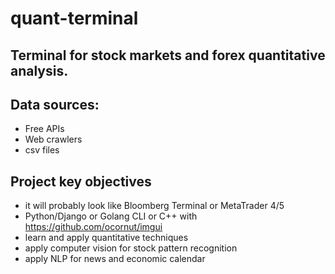 # quant-terminal

## Terminal for stock markets and forex quantitative analysis.

## Data sources:

* Free APIs 
* Web crawlers
* csv files

## Project key objectives
* it will probably look like Bloomberg Terminal or MetaTrader 4/5
* Python/Django or Golang CLI or C++ with https://github.com/ocornut/imgui 
* learn and apply quantitative techniques
* apply computer vision for stock pattern recognition
* apply NLP for news and economic calendar


